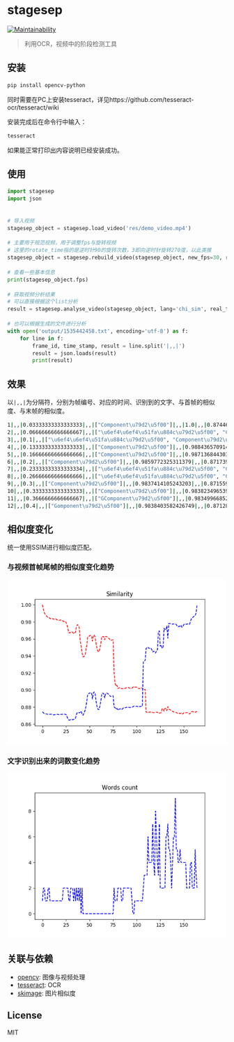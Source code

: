 # stagesep

[![Maintainability](https://api.codeclimate.com/v1/badges/492f06dfdfc447e06470/maintainability)](https://codeclimate.com/github/williamfzc/stagesep/maintainability)

> 利用OCR，视频中的阶段检测工具

## 安装

```bash 
pip install opencv-python
```

同时需要在PC上安装tesseract，详见https://github.com/tesseract-ocr/tesseract/wiki

安装完成后在命令行中输入：

```bash
tesseract
```

如果能正常打印出内容说明已经安装成功。

## 使用

```python
import stagesep
import json


# 导入视频
stagesep_object = stagesep.load_video('res/demo_video.mp4')

# 主要用于规范视频，用于调整fps与旋转视频
# 这里的rotate_time指的是逆时针90的旋转次数，3即向逆时针旋转270度，以此类推
stagesep_object = stagesep.rebuild_video(stagesep_object, new_fps=30, rotate_time=3)

# 查看一些基本信息
print(stagesep_object.fps)

# 获取视频分析结果
# 可以直接根据这个list分析
result = stagesep.analyse_video(stagesep_object, lang='chi_sim', real_time_log=True)

# 也可以根据生成的文件进行分析
with open('output/1535442458.txt', encoding='utf-8') as f:
    for line in f:
        frame_id, time_stamp, result = line.split('|,,|')
        result = json.loads(result)
        print(result)

```

## 效果

以`|,,|`为分隔符，分别为帧编号、对应的时间、识别到的文字、与首帧的相似度、与末帧的相似度。

```bash
1|,,|0.03333333333333333|,,|["Component\u79d2\u5f00"]|,,|1.0|,,|0.8744666747566574
2|,,|0.06666666666666667|,,|["\u6ef4\u6ef4\u51fa\u884c\u79d2\u5f00", "Component\u79d2\u5f00"]|,,|0.9945336759012924|,,|0.8732500535811166
3|,,|0.1|,,|["\u6ef4\u6ef4\u51fa\u884c\u79d2\u5f00", "Component\u79d2\u5f00"]|,,|0.9906519049687903|,,|0.8724468661392125
4|,,|0.13333333333333333|,,|["Component\u79d2\u5f00"]|,,|0.988436570914413|,,|0.8721808443349266
5|,,|0.16666666666666666|,,|["Component\u79d2\u5f00"]|,,|0.9871368443037327|,,|0.8719868653399506
6|,,|0.2|,,|["Component\u79d2\u5f00"]|,,|0.9859772325311379|,,|0.8717396593736755
7|,,|0.23333333333333334|,,|["\u6ef4\u6ef4\u51fa\u884c\u79d2\u5f00", "Component\u79d2\u5f00"]|,,|0.9853347906343617|,,|0.8714577411208654
8|,,|0.26666666666666666|,,|["\u6ef4\u6ef4\u51fa\u884c\u79d2\u5f00", "Component\u79d2\u5f00"]|,,|0.9851302157674813|,,|0.8715705722879807
9|,,|0.3|,,|["Component\u79d2\u5f00"]|,,|0.9837414105243203|,,|0.8715590796786445
10|,,|0.3333333333333333|,,|["Component\u79d2\u5f00"]|,,|0.9838234965397075|,,|0.8716437205735402
11|,,|0.3666666666666667|,,|["GComponent\u79d2\u5f00"]|,,|0.9834996685213664|,,|0.871615143975202
12|,,|0.4|,,|["Gomponent\u79d2\u5f00"]|,,|0.9838403582426749|,,|0.8712865474825727
```

## 相似度变化

统一使用SSIM进行相似度匹配。

### 与视频首帧尾帧的相似度变化趋势

![](pic/similarity.png)

### 文字识别出来的词数变化趋势

![](pic/word_count.png)

## 关联与依赖

- [opencv](https://opencv-python-tutroals.readthedocs.io/en/latest/py_tutorials/py_tutorials.html): 图像与视频处理
- [tesseract](https://github.com/tesseract-ocr/tesseract/wiki/Downloads): OCR
- [skimage](https://github.com/scikit-image/scikit-image): 图片相似度

## License

MIT
